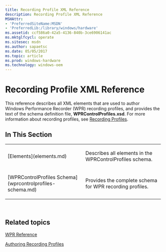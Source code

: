 ```yaml
---
title: Recording Profile XML Reference
description: Recording Profile XML Reference
MSHAttr:
- 'PreferredSiteName:MSDN'
- 'PreferredLib:/library/windows/hardware'
ms.assetid: ccf586a0-42a5-4136-840b-3ce6906141ac
ms.mktglfcycl: operate
ms.sitesec: msdn
ms.author: sapaetsc
ms.date: 05/05/2017
ms.topic: article
ms.prod: windows-hardware
ms.technology: windows-oem
---
```


# Recording Profile XML Reference


This reference describes all XML elements that are used to author Windows Performance Recorder (WPR) recording profiles, and provides the text of the schema definition file, **WPRControlProfiles.xsd**. For more information about recording profiles, see [Recording Profiles](recording-profiles.md).

## In This Section


<table>
<colgroup>
<col width="50%" />
<col width="50%" />
</colgroup>
<tbody>
<tr class="odd">
<td><p>[Elements](elements.md)</p></td>
<td><p>Describes all elements in the WPRControlProfiles schema.</p></td>
</tr>
<tr class="even">
<td><p>[WPRControlProfiles Schema](wprcontrolprofiles-schema.md)</p></td>
<td><p>Provides the complete schema for WPR recording profiles.</p></td>
</tr>
</tbody>
</table>

 

## Related topics


[WPR Reference](wpr-reference.md)

[Authoring Recording Profiles](authoring-recording-profiles.md)

 

 








